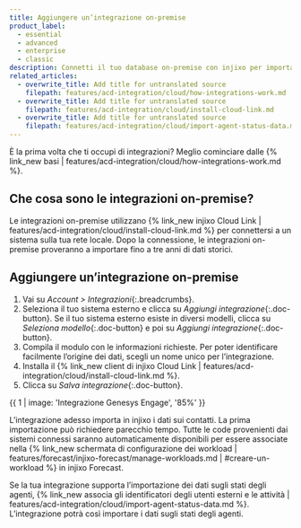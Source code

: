 ```yaml
---
title: Aggiungere un’integrazione on-premise
product_label:
  - essential
  - advanced
  - enterprise
  - classic
description: Connetti il tuo database on-premise con injixo per importare volumi di contatto, AHT, e dati sugli stati degli agenti.
related_articles:
  - overwrite_title: Add title for untranslated source
    filepath: features/acd-integration/cloud/how-integrations-work.md
  - overwrite_title: Add title for untranslated source
    filepath: features/acd-integration/cloud/install-cloud-link.md
  - overwrite_title: Add title for untranslated source
    filepath: features/acd-integration/cloud/import-agent-status-data.md
---
```


È la prima volta che ti occupi di integrazioni? Meglio cominciare dalle {% link_new basi | features/acd-integration/cloud/how-integrations-work.md %}.

## Che cosa sono le integrazioni on-premise?

Le integrazioni on-premise utilizzano {% link_new injixo Cloud Link | features/acd-integration/cloud/install-cloud-link.md %} per connettersi a un sistema sulla tua rete locale. Dopo la connessione, le integrazioni on-premise proveranno a importare fino a tre anni di dati storici.

## Aggiungere un’integrazione on-premise

1. Vai su _Account > Integrazioni_{:.breadcrumbs}.
2. Seleziona il tuo sistema esterno e clicca su _Aggiungi integrazione_{:.doc-button}. Se il tuo sistema esterno esiste in diversi modelli, clicca su _Seleziona modello_{:.doc-button} e poi su _Aggiungi integrazione_{:.doc-button}.
3. Compila il modulo con le informazioni richieste. Per poter identificare facilmente l’origine dei dati, scegli un nome unico per l’integrazione.
4. Installa il {% link_new client di injixo Cloud Link | features/acd-integration/cloud/install-cloud-link.md %}.
5. Clicca su _Salva integrazione_{:.doc-button}.

{{ 1 | image: 'Integrazione Genesys Engage', '85%' }}

L’integrazione adesso importa in injixo i dati sui contatti. La prima importazione può richiedere parecchio tempo. Tutte le code provenienti dai sistemi connessi saranno automaticamente disponibili per essere associate nella {% link_new schermata di configurazione dei workload | features/forecast/injixo-forecast/manage-workloads.md | #creare-un-workload %} in injixo Forecast.

Se la tua integrazione supporta l’importazione dei dati sugli stati degli agenti, {% link_new associa gli identificatori degli utenti esterni e le attività | features/acd-integration/cloud/import-agent-status-data.md %}. L’integrazione potrà così importare i dati sugli stati degli agenti.
